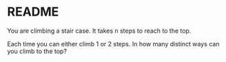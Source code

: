 # README #

You are climbing a stair case. It takes n steps to reach to the top.

Each time you can either climb 1 or 2 steps. In how many distinct ways can you climb to the top?

